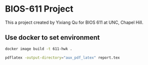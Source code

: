 # BIOS-611 Project

This a project created by Yixiang Qu for BIOS 611 at UNC, Chapel Hill.

## Use docker to set environment

```bash
docker image build -t 611-hwk .
```


```bash
pdflatex -output-directory="aux_pdf_latex" report.tex
```

